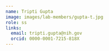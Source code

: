 ```yaml
---
name: Tripti Gupta
image: images/lab-members/gupta-t.jpg
role: ss
links:
  email: tripti.gupta@nih.gov
  orcid: 0000-0001-7215-818X
---
```



